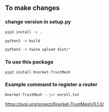 ## To make changes 

### change version in setup.py 

```sh
pip3 install -e . 
```

```sh
python3 -m build 
```

```sh
python3 -m twine upload dist/* 
```

### To use this package 

```sh
pip3 install Knorket-TrustMesh
```

### Example command to register a router

```sh
Knorket-TrustMesh --jwt enroll.txt 
```

https://pypi.org/project/Knorket-TrustMesh/0.1.0/
